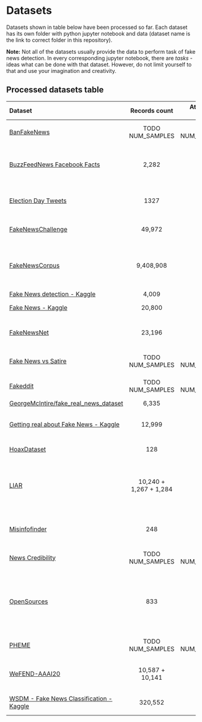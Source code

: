 # Datasets

Datasets shown in table below have been processed so far. Each dataset has its own folder with python jupyter notebook and data (dataset name is the link to correct folder in this repository).

**Note:** Not all of the datasets usually provide the data to perform task of fake news detection. In every corresponding jupyter notebook, there are *tasks* - ideas what can be done with that dataset. However, do not limit yourself to that and use your imagination and creativity.


## Processed datasets table

| **Dataset** | **Records count** | **Attributes count** | **Labels** | **Labeling method** |
|:------------|:-----------------:|:--------------------:|------------| --------------------|
| [BanFakeNews](./ban_fake_news/) | TODO NUM_SAMPLES | TODO NUM_FEATURES | TODO LABELS | TODO LABELING METHOD |
| [BuzzFeedNews Facebook Facts](./buzzfeednews_facebook_facts/) | 2,282 | 12 | mostly true, no factual content, mixture of true and false, mostly false | manual |
| [Election Day Tweets](./electionday_tweets/) | 1327 | 17 | not fake news, fake news (or 5 categories of fake news) | manual by one expert | 
| [FakeNewsChallenge](./fake_news_challenge/) | 49,972 | 4 | unrelated, discuss, agree, disagree | manual by experts |
| [FakeNewsCorpus](./fake_news_corpus/) | 9,408,908 | 16 | fake, satire, bias, conspiracy, state, junksci, hate, clickbait, unreliable, political, reliable | using domain (with usage of `OpenSources`) |
| [Fake News detection - Kaggle](./fake_news_detection_kaggle/) | 4,009 | 4 | 1 (real), 0 (fake) | unknown |
| [Fake News - Kaggle](./fake_news_kaggle/) | 20,800 | 5 | reliable, unreliable | unknown |
| [FakeNewsNet](./fake_news_net/) | 23,196 | 5 | real, fake | according to fact-checking websites (like politifact.com) |
| [Fake News vs Satire](./fake_news_vs_satire/) | TODO NUM_SAMPLES | TODO NUM_FEATURES | TODO LABELS | TODO LABELING METHOD |
| [Fakeddit](./fakeddit/) | TODO NUM_SAMPLES | TODO NUM_FEATURES | TODO LABELS | TODO LABELING METHOD |
| [GeorgeMcIntire/fake_real_news_dataset](./georgemcintire_fake_real_news_dataset/) | 6,335 | 3 | REAL, FAKE | unknown |
| [Getting real about Fake News - Kaggle](./getting_real_about_fake_news_kaggle/) | 12,999 | 20 | bias, conspiracy, hate, satire, state, junksci, fake, bs | using domain (with usage of `OpenSources`) |
| [HoaxDataset](./hoax_dataset/) | 128 | - | Hoax, Nonhoax | manual by experts |
| [LIAR](./liar/) | 10,240 + 1,267 + 1,284  | 14 | barely true counts, false counts, half true counts, mostly true counts, pants on fire counts | according to fact-checking websites (like politifact.com) |
| [Misinfofinder](./misinfofinder/) | 248  | 13 | 1 (misinformative), 0 (non-misinformative) | manual by authors |
| [News Credibility](./news_credibility/) | TODO NUM_SAMPLES | TODO NUM_FEATURES | TODO LABELS | TODO LABELING METHOD |
| [OpenSources](./opensources/) | 833 | 5 | bias, clickbait, conspiracy, fake, hate, junksci, satire, political, reliable, rumor, state, unreliable, blog, satirical | manual by experts (only websites are labeled) |
| [PHEME](./pheme/) | TODO NUM_SAMPLES | TODO NUM_FEATURES | TODO LABELS | TODO LABELING METHOD |
| [WeFEND-AAAI20](./wefend_aaai20/) | 10,587 + 10,141 | 6 | 1 (fake), 0 (real) | manual by experts, considering title only |
| [WSDM - Fake News Classification - Kaggle](./wsdm_fake_news_classification_kaggle/) | 320,552 | 8 | unrelated, agreed, disagreed | probably by experts |
